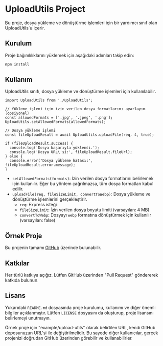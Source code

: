 # UploadUtils Project

Bu proje, dosya yükleme ve dönüştürme işlemleri için bir yardımcı sınıf olan UploadUtils'u içerir.

## Kurulum

Proje bağımlılıklarını yüklemek için aşağıdaki adımları takip edin:

```bash
npm install
```

## Kullanım

UploadUtils sınıfı, dosya yükleme ve dönüştürme işlemleri için kullanılabilir.

```
import UploadUtils from './UploadUtils';

// Yükleme işlemi için izin verilen dosya formatlarını ayarlayın (opsiyonel)
const allowedFormats = ['.jpg', '.jpeg', '.png'];
UploadUtils.setAllowedFormats(allowedFormats);

// Dosya yükleme işlemi
const fileUploadResult = await UploadUtils.uploadFile(req, 4, true);

if (fileUploadResult.success) {
  console.log('Dosya başarıyla yüklendi.');
  console.log('Dosya URL\'si:', fileUploadResult.fileUrl);
} else {
  console.error('Dosya yükleme hatası:', fileUploadResult.error.message);
}

```

-   `setAllowedFormats(formats)`: İzin verilen dosya formatlarını belirlemek için kullanılır. Eğer bu yöntem çağrılmazsa, tüm dosya formatları kabul edilir.
-   `uploadFile(req, fileSizeLimit, convertToWebp)`: Dosya yükleme ve dönüştürme işlemlerini gerçekleştirir.
    -   `req`: Express isteği
    -   `fileSizeLimit`: İzin verilen dosya boyutu limiti (varsayılan: 4 MB)
    -   `convertToWebp`: Dosyayı `webp` formatına dönüştürmek için kullanılır (varsayılan: false)


## Örnek Proje

Bu projenin tamamı [GitHub](https://github.com/example/upload-utils) üzerinde bulunabilir.

## Katkılar

Her türlü katkıya açığız. Lütfen GitHub üzerinden "Pull Request" göndererek katkıda bulunun.

## Lisans


Yukarıdaki `README.md` dosyasında proje kurulumu, kullanımı ve diğer önemli bilgiler açıklanmıştır. Lütfen `LICENSE` dosyasını da oluşturup, proje lisansını belirlemeyi unutmayın.

Örnek proje için "example/upload-utils" olarak belirtilen URL, kendi GitHub deposunuzun URL'si ile değiştirilmelidir. Bu sayede diğer kullanıcılar, gerçek projenizi doğrudan GitHub üzerinden görebilir ve kullanabilirler.

